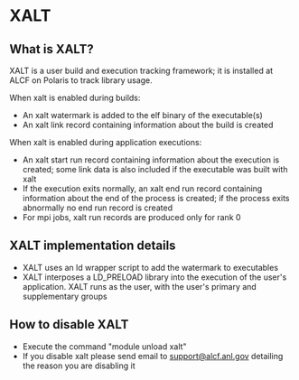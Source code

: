 # XALT

## What is XALT?

XALT is a user build and execution tracking framework; it is installed at ALCF on Polaris to track library usage.

When xalt is enabled during builds:
- An xalt watermark is added to the elf binary of the executable(s)
- An xalt link record containing information about the build is created
  
When xalt is enabled during application executions:
- An xalt start run record containing information about the execution is created; some link data is also included if the executable was built with xalt
- If the execution exits normally, an xalt end run record containing information about the end of the process is created; if the process exits abnormally no end run record is created
- For mpi jobs, xalt run records are produced only for rank 0

## XALT implementation details

- XALT uses an ld wrapper script to add the watermark to executables
- XALT interposes a LD_PRELOAD library into the execution of the user's application. XALT runs as the user, with the user's primary and supplementary groups

## How to disable XALT
- Execute the command "module unload xalt"
- If you disable xalt please send email to [support@alcf.anl.gov](mailto:support@alcf.anl.gov) detailing the reason you are disabling it